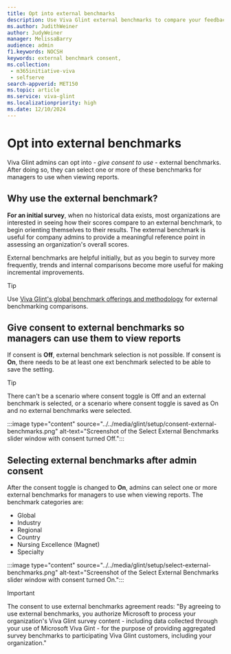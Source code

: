 ```yaml
---
title: Opt into external benchmarks
description: Use Viva Glint external benchmarks to compare your feedback scores to other similar industry scores.
ms.author: JudithWeiner
author: JudyWeiner
manager: MelissaBarry
audience: admin
f1.keywords: NOCSH
keywords: external benchmark consent,
ms.collection: 
 - m365initiative-viva
 - selfserve
search-appverid: MET150
ms.topic: article
ms.service: viva-glint
ms.localizationpriority: high
ms.date: 12/10/2024
---
```


# Opt into external benchmarks

Viva Glint admins can opt into - *give consent to use* - external benchmarks. After doing so, they can select one or more of these benchmarks for managers to use when viewing reports.

## Why use the external benchmark?

**For an initial survey**, when no historical data exists, most organizations are interested in seeing how their scores compare to an external benchmark, to begin orienting themselves to their results. The external benchmark is useful for company admins to provide a meaningful reference point in assessing an organization's overall scores. 

External benchmarks are helpful initially, but as you begin to survey more frequently, trends and internal comparisons become more useful for making incremental improvements. 

> [!TIP]
> Use [Viva Glint's global benchmark offerings and methodology](/viva/glint/setup/benchmarks) for external benchmarking comparisons.

## Give consent to external benchmarks so managers can use them to view reports

If consent is **Off**, external benchmark selection is not possible.
If consent is **On**, there needs to be at least one ext benchmark selected to be able to save the setting. 

>[!TIP]
>There can't be a scenario where consent toggle is Off and an external benchmark is selected, or a scenario where consent toggle is saved as On and no external benchmarks were selected.

:::image type="content" source="../../media/glint/setup/consent-external-benchmarks.png" alt-text="Screenshot of the Select External Benchmarks slider window with consent turned Off.":::

## Selecting external benchmarks after admin consent

After the consent toggle is changed to **On**, admins can select one or more external benchmarks for managers to use when viewing reports. The benchmark categories are:
- Global
- Industry
- Regional
- Country
- Nursing Excellence (Magnet)
- Specialty

:::image type="content" source="../../media/glint/setup/select-external-benchmarks.png" alt-text="Screenshot of the Select External Benchmarks slider window with consent turned On.":::

>[!IMPORTANT]
>The consent to use external benchmarks agreement reads: "By agreeing to use external benchmarks, you authorize Microsoft to process your organization's Viva Glint survey content - including data collected through your use of Microsoft Viva Gint - for the purpose of providing aggregated survey benchmarks to participating Viva Glint customers, including your organization." 












